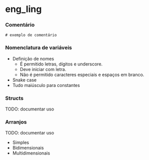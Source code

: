 # eng_ling

### Comentário
`# exemplo de comentário`

### Nomenclatura de variáveis
- Definição de nomes
  - É permitido letras, dígitos e underscore.
  - Deve iniciar com letra.
  - Não é permitido caracteres especiais e espaços em branco. 
- Snake case
- Tudo maiúsculo para constantes

### Structs
TODO: documentar uso

### Arranjos
TODO: documentar uso
- Simples
- Bidimensionais
- Multidimensionais
